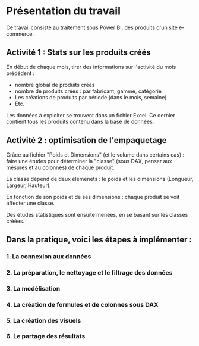 # Présentation du travail

Ce travail consiste au traitement sous Power BI, des produits d'un site e-commerce.

## Activité 1 : Stats sur les produits créés

En début de chaque mois, tirer des informations sur l'activité du mois prédédent :
- nombre global de produits créés
- nombre de produits créés : par fabricant, gamme, catégorie
- Les créations de produits par période (dans le mois, semaine)
- Etc.

Les données à exploiter se trouvent dans un fichier Excel. Ce dernier contient tous les produits contenu dans la base de données.

## Activité 2 : optimisation de l'empaquetage

Grâce au fichier "Poids et Dimensions" (et le volume dans certains cas) : faire une études pour déterminer la "classe" (sous DAX, penser aux mésures et au colonnes) de chaque produit.

La classe dépend de deux élémenets : le poids et les dimensions (Longueur, Largeur, Hauteur).

En fonction de son poids et de ses dimensions : chaque produit se voit affecter une classe.

Des études statistiques sont ensuite menées, en se basant sur les classes créées.

## Dans la pratique, voici les étapes à implémenter :

### 1. La connexion aux données

### 2. La préparation, le nettoyage et le filtrage des données

### 3. La modélisation

### 4. La création de formules et de colonnes sous DAX

### 5. La création des visuels

### 6. Le partage des résultats
